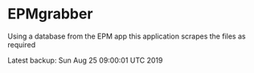 # EPMgrabber
Using a database from the EPM app this application scrapes the files as required


Latest backup: Sun Aug 25 09:00:01 UTC 2019

